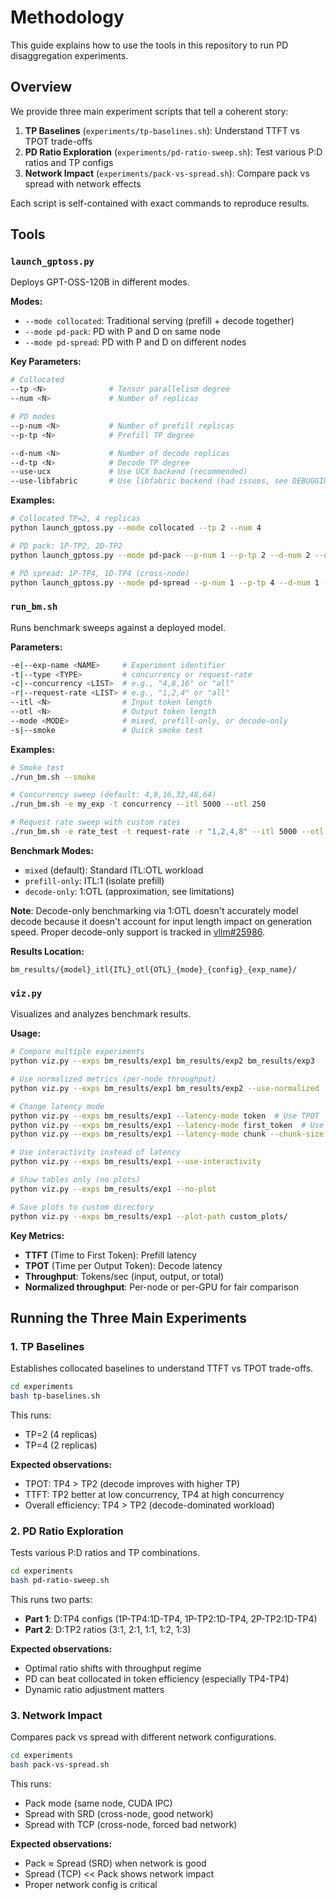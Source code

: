 # Methodology

This guide explains how to use the tools in this repository to run PD disaggregation experiments.

## Overview

We provide three main experiment scripts that tell a coherent story:

1. **TP Baselines** (`experiments/tp-baselines.sh`): Understand TTFT vs TPOT trade-offs
2. **PD Ratio Exploration** (`experiments/pd-ratio-sweep.sh`): Test various P:D ratios and TP configs
3. **Network Impact** (`experiments/pack-vs-spread.sh`): Compare pack vs spread with network effects

Each script is self-contained with exact commands to reproduce results.

## Tools

### `launch_gptoss.py`

Deploys GPT-OSS-120B in different modes.

**Modes:**
- `--mode collocated`: Traditional serving (prefill + decode together)
- `--mode pd-pack`: PD with P and D on same node
- `--mode pd-spread`: PD with P and D on different nodes

**Key Parameters:**
```bash
# Collocated
--tp <N>              # Tensor parallelism degree
--num <N>             # Number of replicas

# PD modes
--p-num <N>           # Number of prefill replicas
--p-tp <N>            # Prefill TP degree

--d-num <N>           # Number of decode replicas
--d-tp <N>            # Decode TP degree
--use-ucx             # Use UCX backend (recommended)
--use-libfabric       # Use libfabric backend (had issues, see DEBUGGING.md)
```

**Examples:**
```bash
# Collocated TP=2, 4 replicas
python launch_gptoss.py --mode collocated --tp 2 --num 4

# PD pack: 1P-TP2, 2D-TP2
python launch_gptoss.py --mode pd-pack --p-num 1 --p-tp 2 --d-num 2 --d-tp 2 --use-ucx

# PD spread: 1P-TP4, 1D-TP4 (cross-node)
python launch_gptoss.py --mode pd-spread --p-num 1 --p-tp 4 --d-num 1 --d-tp 4 --use-ucx
```

### `run_bm.sh`

Runs benchmark sweeps against a deployed model.

**Parameters:**
```bash
-e|--exp-name <NAME>     # Experiment identifier
-t|--type <TYPE>         # concurrency or request-rate
-c|--concurrency <LIST>  # e.g., "4,8,16" or "all"
-r|--request-rate <LIST> # e.g., "1,2,4" or "all"
--itl <N>                # Input token length
--otl <N>                # Output token length
--mode <MODE>            # mixed, prefill-only, or decode-only
-s|--smoke               # Quick smoke test
```

**Examples:**
```bash
# Smoke test
./run_bm.sh --smoke

# Concurrency sweep (default: 4,8,16,32,48,64)
./run_bm.sh -e my_exp -t concurrency --itl 5000 --otl 250

# Request rate sweep with custom rates
./run_bm.sh -e rate_test -t request-rate -r "1,2,4,8" --itl 5000 --otl 250
```

**Benchmark Modes:**
- `mixed` (default): Standard ITL:OTL workload
- `prefill-only`: ITL:1 (isolate prefill)
- `decode-only`: 1:OTL (approximation, see limitations)

**Note**: Decode-only benchmarking via 1:OTL doesn't accurately model decode because it doesn't account for input length impact on generation speed. Proper decode-only support is tracked in [vllm#25986](https://github.com/vllm-project/vllm/pull/25986).

**Results Location:**
```
bm_results/{model}_itl{ITL}_otl{OTL}_{mode}_{config}_{exp_name}/
```

### `viz.py`

Visualizes and analyzes benchmark results.

**Usage:**
```bash
# Compare multiple experiments
python viz.py --exps bm_results/exp1 bm_results/exp2 bm_results/exp3

# Use normalized metrics (per-node throughput)
python viz.py --exps bm_results/exp1 bm_results/exp2 --use-normalized

# Change latency mode
python viz.py --exps bm_results/exp1 --latency-mode token  # Use TPOT
python viz.py --exps bm_results/exp1 --latency-mode first_token  # Use TTFT
python viz.py --exps bm_results/exp1 --latency-mode chunk --chunk-size 16  # Use chunk latency

# Use interactivity instead of latency
python viz.py --exps bm_results/exp1 --use-interactivity

# Show tables only (no plots)
python viz.py --exps bm_results/exp1 --no-plot

# Save plots to custom directory
python viz.py --exps bm_results/exp1 --plot-path custom_plots/
```

**Key Metrics:**
- **TTFT** (Time to First Token): Prefill latency
- **TPOT** (Time per Output Token): Decode latency
- **Throughput**: Tokens/sec (input, output, or total)
- **Normalized throughput**: Per-node or per-GPU for fair comparison

## Running the Three Main Experiments

### 1. TP Baselines

Establishes collocated baselines to understand TTFT vs TPOT trade-offs.

```bash
cd experiments
bash tp-baselines.sh
```

This runs:
- TP=2 (4 replicas)
- TP=4 (2 replicas)

**Expected observations:**
- TPOT: TP4 > TP2 (decode improves with higher TP)
- TTFT: TP2 better at low concurrency, TP4 at high concurrency
- Overall efficiency: TP4 > TP2 (decode-dominated workload)

### 2. PD Ratio Exploration

Tests various P:D ratios and TP combinations.

```bash
cd experiments
bash pd-ratio-sweep.sh
```

This runs two parts:
- **Part 1**: D:TP4 configs (1P-TP4:1D-TP4, 1P-TP2:1D-TP4, 2P-TP2:1D-TP4)
- **Part 2**: D:TP2 ratios (3:1, 2:1, 1:1, 1:2, 1:3)

**Expected observations:**
- Optimal ratio shifts with throughput regime
- PD can beat collocated in token efficiency (especially TP4-TP4)
- Dynamic ratio adjustment matters

### 3. Network Impact

Compares pack vs spread with different network configurations.

```bash
cd experiments
bash pack-vs-spread.sh
```

This runs:
- Pack mode (same node, CUDA IPC)
- Spread with SRD (cross-node, good network)
- Spread with TCP (cross-node, forced bad network)

**Expected observations:**
- Pack ≈ Spread (SRD) when network is good
- Spread (TCP) << Pack shows network impact
- Proper network config is critical
